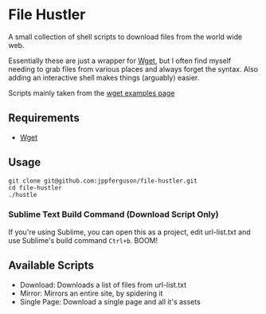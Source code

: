 # File Hustler
A small collection of shell scripts to download files from the world wide web.

Essentially these are just a wrapper for [Wget][wget], but I often find myself needing to grab files from various places and always forget the syntax. Also adding an interactive shell makes things (arguably) easier.

Scripts mainly taken from the [wget examples page][wget-examples]

## Requirements
- [Wget][wget]

## Usage

    git clone git@github.com:jppferguson/file-hustler.git
    cd file-hustler
    ./hustle


### Sublime Text Build Command (Download Script Only)
If you're using Sublime, you can open this as a project, edit url-list.txt and use Sublime's build command `Ctrl+b`. BOOM!

## Available Scripts
- Download: Downloads a list of files from url-list.txt
- Mirror: Mirrors an entire site, by spidering it
- Single Page: Download a single page and all it's assets


[wget]: https://www.gnu.org/software/wget/

[wget-examples]: http://www.gnu.org/software/wget/manual/wget.html#Examples

